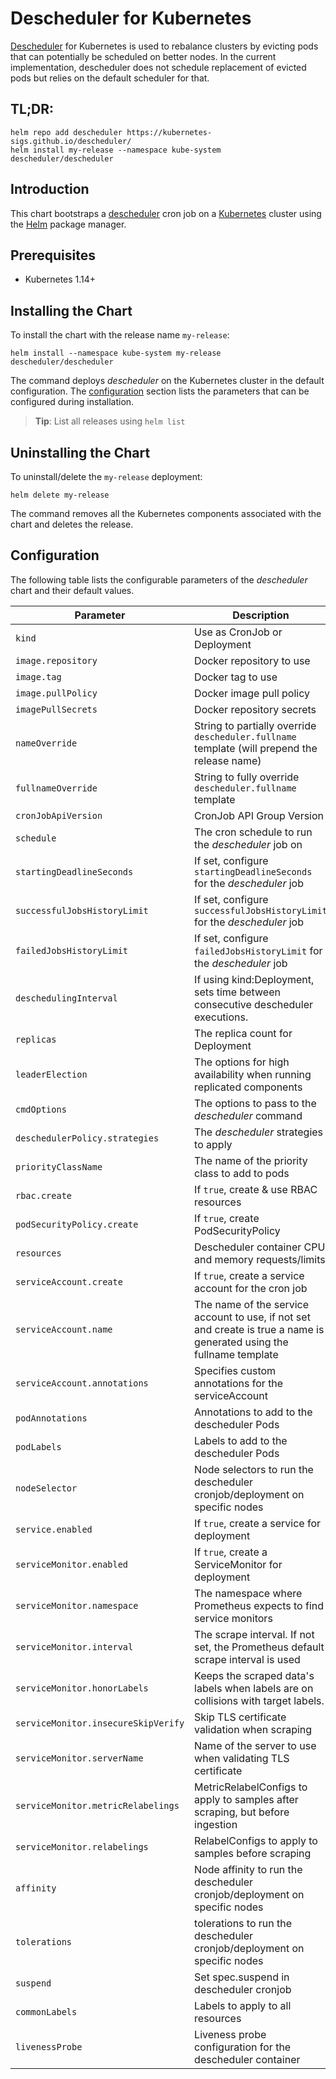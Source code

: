 # Descheduler for Kubernetes

[Descheduler](https://github.com/kubernetes-sigs/descheduler/) for Kubernetes is used to rebalance clusters by evicting pods that can potentially be scheduled on better nodes. In the current implementation, descheduler does not schedule replacement of evicted pods but relies on the default scheduler for that.

## TL;DR:

```shell
helm repo add descheduler https://kubernetes-sigs.github.io/descheduler/
helm install my-release --namespace kube-system descheduler/descheduler
```

## Introduction

This chart bootstraps a [descheduler](https://github.com/kubernetes-sigs/descheduler/) cron job on a [Kubernetes](http://kubernetes.io) cluster using the [Helm](https://helm.sh) package manager.

## Prerequisites

- Kubernetes 1.14+

## Installing the Chart

To install the chart with the release name `my-release`:

```shell
helm install --namespace kube-system my-release descheduler/descheduler
```

The command deploys _descheduler_ on the Kubernetes cluster in the default configuration. The [configuration](#configuration) section lists the parameters that can be configured during installation.

> **Tip**: List all releases using `helm list`

## Uninstalling the Chart

To uninstall/delete the `my-release` deployment:

```shell
helm delete my-release
```

The command removes all the Kubernetes components associated with the chart and deletes the release.

## Configuration

The following table lists the configurable parameters of the _descheduler_ chart and their default values.

| Parameter                           | Description                                                                                                           | Default                              |
|-------------------------------------|-----------------------------------------------------------------------------------------------------------------------|--------------------------------------|
| `kind`                              | Use as CronJob or Deployment                                                                                          | `CronJob`                            |
| `image.repository`                  | Docker repository to use                                                                                              | `k8s.gcr.io/descheduler/descheduler` |
| `image.tag`                         | Docker tag to use                                                                                                     | `v[chart appVersion]`                |
| `image.pullPolicy`                  | Docker image pull policy                                                                                              | `IfNotPresent`                       |
| `imagePullSecrets`                  | Docker repository secrets                                                                                             | `[]`                                 |
| `nameOverride`                      | String to partially override `descheduler.fullname` template (will prepend the release name)                          | `""`                                 |
| `fullnameOverride`                  | String to fully override `descheduler.fullname` template                                                              | `""`                                 |
| `cronJobApiVersion`                 | CronJob API Group Version                                                                                             | `"batch/v1"`                         |
| `schedule`                          | The cron schedule to run the _descheduler_ job on                                                                     | `"*/2 * * * *"`                      |
| `startingDeadlineSeconds`           | If set, configure `startingDeadlineSeconds` for the _descheduler_ job                                                 | `nil`                                |
| `successfulJobsHistoryLimit`        | If set, configure `successfulJobsHistoryLimit` for the _descheduler_ job                                              | `nil`                                |
| `failedJobsHistoryLimit`            | If set, configure `failedJobsHistoryLimit` for the _descheduler_ job                                                  | `nil`                                |
| `deschedulingInterval`              | If using kind:Deployment, sets time between consecutive descheduler executions.                                       | `5m`                                 |
| `replicas`                          | The replica count for Deployment                                                                                      | `1`                                  |
| `leaderElection`                    | The options for high availability when running replicated components                                                  | _see values.yaml_                    |
| `cmdOptions`                        | The options to pass to the _descheduler_ command                                                                      | _see values.yaml_                    |
| `deschedulerPolicy.strategies`      | The _descheduler_ strategies to apply                                                                                 | _see values.yaml_                    |
| `priorityClassName`                 | The name of the priority class to add to pods                                                                         | `system-cluster-critical`            |
| `rbac.create`                       | If `true`, create & use RBAC resources                                                                                | `true`                               |
| `podSecurityPolicy.create`          | If `true`, create PodSecurityPolicy                                                                                   | `true`                               |
| `resources`                         | Descheduler container CPU and memory requests/limits                                                                  | _see values.yaml_                    |
| `serviceAccount.create`             | If `true`, create a service account for the cron job                                                                  | `true`                               |
| `serviceAccount.name`               | The name of the service account to use, if not set and create is true a name is generated using the fullname template | `nil`                                |
| `serviceAccount.annotations`        | Specifies custom annotations for the serviceAccount                                                                   | `{}`                                 |
| `podAnnotations`                    | Annotations to add to the descheduler Pods                                                                            | `{}`                                 |
| `podLabels`                         | Labels to add to the descheduler Pods                                                                                 | `{}`                                 |
| `nodeSelector`                      | Node selectors to run the descheduler cronjob/deployment on specific nodes                                            | `nil`                                |
| `service.enabled`                   | If `true`, create a service for deployment                                                                            | `false`                              |
| `serviceMonitor.enabled`            | If `true`, create a ServiceMonitor for deployment                                                                     | `false`                              |
| `serviceMonitor.namespace`          | The namespace where Prometheus expects to find service monitors                                                       | `nil`                                |
| `serviceMonitor.interval`           | The scrape interval. If not set, the Prometheus default scrape interval is used                                       | `nil`                                |
| `serviceMonitor.honorLabels`        | Keeps the scraped data's labels when labels are on collisions with target labels.                                     | `true`                               |
| `serviceMonitor.insecureSkipVerify` | Skip TLS certificate validation when scraping                                                                         | `true`                               |
| `serviceMonitor.serverName`         | Name of the server to use when validating TLS certificate                                                             | `nil`                                |
| `serviceMonitor.metricRelabelings`  | MetricRelabelConfigs to apply to samples after scraping, but before ingestion                                         | `[]`                                 |
| `serviceMonitor.relabelings`        | RelabelConfigs to apply to samples before scraping                                                                    | `[]`                                 |
| `affinity`                          | Node affinity to run the descheduler cronjob/deployment on specific nodes                                             | `nil`                                |
| `tolerations`                       | tolerations to run the descheduler cronjob/deployment on specific nodes                                               | `nil`                                |
| `suspend`                           | Set spec.suspend in descheduler cronjob                                                                               | `false`                              |
| `commonLabels`                      | Labels to apply to all resources                                                                                      | `{}`                                 |
| `livenessProbe`                     | Liveness probe configuration for the descheduler container                                                            | _see values.yaml_                    |
